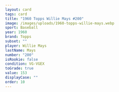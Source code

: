```yaml
---
layout: card
tags: card
title: "1960 Topps Willie Mays #200"
image: /images/uploads/1960-topps-willie-mays.webp
sport: Baseball
year: 1960
brand: Topps
subset: ""
player: Willie Mays
lastName: Mays
number: "200"
isRookie: false
condition: VG-VGEX
toGrade: true
value: 153
displayCase: ""
order: 10
---
```

